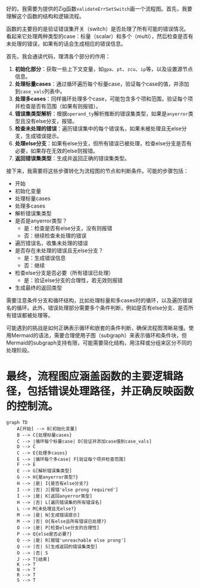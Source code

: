 好的，我需要为提供的Zig函数`validateErrSetSwitch`画一个流程图。首先，我要理解这个函数的结构和逻辑流程。

函数的主要目的是验证错误集开关（switch）是否处理了所有可能的错误情况。看起来它处理两种类型的case：标量（scalar）和多个（multi），然后检查是否有未处理的错误，如果有的话会生成相应的错误信息。

首先，我会通读代码，理清各个部分的作用：

1. **初始化部分**：获取一些上下文变量，如`gpa`、`pt`、`zcu`、`ip`等，以及设置源节点信息。
2. **处理标量cases**：通过循环遍历每个标量case，验证每个case的值，并添加到`case_vals`列表中。
3. **处理多cases**：同样循环处理多个case，可能包含多个项和范围，验证每个项并检查是否有范围（如果有则报错）。
4. **错误集类型解析**：根据`operand_ty`解析推断的错误集类型，如果是`anyerror`类型且没有else分支，报错。
5. **检查未处理的错误**：遍历错误集中的每个错误名，如果未被处理且无else分支，生成错误提示。
6. **处理else分支**：如果有else分支，但所有错误已被处理，检查else分支是否有必要，如果存在无效的else则报错。
7. **返回错误集类型**：生成并返回正确的错误集类型。

接下来，我需要将这些步骤转化为流程图的节点和判断条件。可能的步骤包括：

- 开始
- 初始化变量
- 处理标量cases
- 处理多cases
- 解析错误集类型
- 是否是anyerror类型？
  - 是：检查是否有else分支，没有则报错
  - 否：继续检查未处理的错误
- 遍历错误名，收集未处理的错误
- 是否存在未处理的错误且无else分支？
  - 是：生成错误信息
  - 否：继续
- 检查else分支是否必要（所有错误已处理）
  - 是：验证else分支的合理性，若无效则报错
- 生成最终的返回类型

需要注意条件分支和循环结构，比如处理标量和多cases时的循环，以及遍历错误名的循环。此外，错误处理部分需要多个条件判断，例如是否有else分支、是否所有错误都被处理等。

可能遇到的挑战是如何正确表示循环和嵌套的条件判断，确保流程图清晰易懂。使用Mermaid的语法，需要合理使用子图（subgraph）来表示循环和条件块，但Mermaid的subgraph支持有限，可能需要简化结构，用注释或分组来区分不同的处理阶段。

最终，流程图应涵盖函数的主要逻辑路径，包括错误处理路径，并正确反映函数的控制流。
================================================
```mermaid
graph TD
    A[开始] --> B[初始化变量]
    B --> C{处理标量cases}
    C --> |循环每个标量case| D[验证并添加case值到case_vals]
    D --> C
    C --> E{处理多cases}
    E --> |循环每个多case| F[验证每个项并检查范围]
    F --> E
    E --> G[解析错误集类型]
    G --> H{是anyerror类型?}
    H --> |是| I{是否有else分支?}
    I --> |否| J[报错'else prong required']
    I --> |是| K[返回anyerror类型]
    H --> |否| L[遍历错误集的所有错误名]
    L --> M{未处理且无else?}
    M --> |是| N[生成错误提示]
    M --> |否| O{有else且所有错误已处理?}
    O --> |是| P[检查else分支的合理性]
    P --> Q{else是否必要?}
    Q --> |是| R[报错'unreachable else prong']
    Q --> |否| S[生成返回的错误集类型]
    O --> |否| S
    J --> T[结束]
    K --> T
    N --> T
    R --> T
    S --> T
```